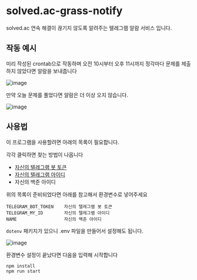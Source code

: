# solved.ac-grass-notify
solved.ac 연속 해결이 끊기지 않도록 알려주는 텔레그램 알람 서비스 입니다.

## 작동 예시

미리 작성된 crontab으로 작동하며 오전 10시부터 오후 11시까지 정각마다 문제를 제출하지 않았다면 알람을 보내줍니다

![image](https://user-images.githubusercontent.com/15870158/144160623-54f77931-cb2a-4c6a-9dd0-64a687da3224.png)

만약 오늘 문제를 풀었다면 알람은 더 이상 오지 않습니다.

![image](https://user-images.githubusercontent.com/15870158/144218291-5f6eba92-3104-47b9-8939-c4eafb852e0e.png)

## 사용법
이 프로그램을 사용할려면 아래의 목록이 필요합니다. 

각각 클릭하면 찾는 방법이 나옵니다
* [자신의 텔레그램 봇 토큰](TELEGRAM.md#텔레그램-봇-토큰-얻기)
* [자신의 텔레그램 아이디](TELEGRAM.md#텔레그램-아이디-찾기)
* 자신의 백준 아이디

위의 목록이 준비되었다면 아래를 참고해서 환경변수로 넣어주세요

    TELEGRAM_BOT_TOKEN    자신의 텔레그램 봇 토큰
    TELEGRAM_MY_ID        자신의 텔레그램 아이디
    NAME                  자신의 백준 아이디

`dotenv` 패키지가 있으니 .env 파일을 만들어서 설정해도 됩니다.

![image](https://user-images.githubusercontent.com/15870158/144162827-89016fa7-06ac-4f78-9bae-1cfc9b0cd17d.png)
 
환경변수 설정이 끝났다면 다음을 입력해  시작합니다

    npm install
    npm run start

